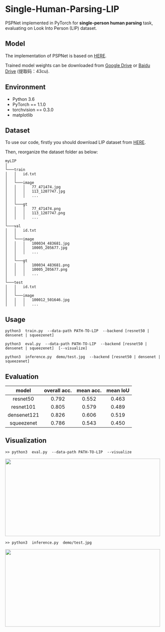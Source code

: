 # Single-Human-Parsing-LIP
PSPNet implemented in PyTorch for **single-person human parsing** task, evaluating on Look Into Person (LIP) dataset.

## Model
The implementation of PSPNet is based on [HERE](https://github.com/Lextal/pspnet-pytorch).

Trained model weights can be downloaded from [Google Drive](https://drive.google.com/drive/folders/13DzOvUoIx0JR-BTEilhLqdAIp3h0H5Zj) or [Baidu Drive](https://pan.baidu.com/s/1SuGbwL1CF7pLxN1olBc49Q) (提取码：43cu).

## Environment
* Python 3.6
* PyTorch == 1.1.0
* torchvision == 0.3.0
* matplotlib

## Dataset
To use our code, firstly you should download LIP dataset from [HERE](http://sysu-hcp.net/lip/index.php).

Then, reorganize the dataset folder as below:

```
myLIP
│ 
└───train
│   │   id.txt
│   │
│   └───image
│   │   │   77_471474.jpg
│   │   │   113_1207747.jpg
│   │   │   ...
│   │
│   └───gt
│   │   │   77_471474.png
│   │   │   113_1207747.png
│   │   │   ...
│
└───val
│   │   id.txt
│   │
│   └───image
│   │   │   100034_483681.jpg
│   │   │   10005_205677.jpg
│   │   │   ...
│   │
│   └───gt
│   │   │   100034_483681.png
│   │   │   10005_205677.png
│   │   │   ...
│
└───test
│   │   id.txt
│   │
│   └───image
│   │   │   100012_501646.jpg
│   │   │   ...
```

## Usage
```
python3  train.py  --data-path PATH-TO-LIP  --backend [resnet50 | densenet | squeezenet]

python3  eval.py  --data-path PATH-TO-LIP  --backend [resnet50 | densenet | squeezenet]  [--visualize]

python3  inference.py  demo/test.jpg  --backend [resnet50 | densenet | squeezenet]
```

## Evaluation

| model | overall acc. | mean acc. | mean IoU |
| :------: | :------: | :------: | :------: |
| resnet50 | 0.792 | 0.552 | 0.463 |
| resnet101 | 0.805 | 0.579 | 0.489 |
| densenet121 | 0.826 | 0.606 | 0.519 |
| squeezenet | 0.786 | 0.543 | 0.450 |

## Visualization

```
>> python3  eval.py  --data-path PATH-TO-LIP  --visualize
```
<img src="https://github.com/hyk1996/Single-Human-Parsing-LIP/blob/master/demo/demo.jpg"  height="250" width="500">

```
>> python3  inference.py  demo/test.jpg
```
<img src="https://github.com/hyk1996/Single-Human-Parsing-LIP/blob/master/demo/result.jpg"  height="250" width="500">
